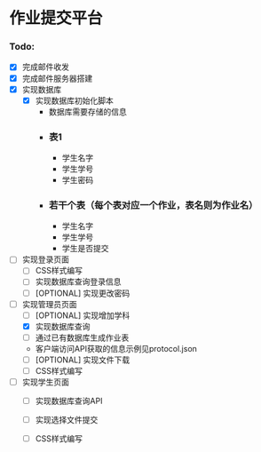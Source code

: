 # 作业提交平台

### Todo:

- [x] 完成邮件收发
- [x] 完成邮件服务器搭建
- [x] 实现数据库
    - [x] 实现数据库初始化脚本
        - 数据库需要存储的信息
        - ### 表1
            - 学生名字
            - 学生学号
            - 学生密码
        - ### 若干个表（每个表对应一个作业，表名则为作业名）
            - 学生名字
            - 学生学号
            - 学生是否提交
- [ ] 实现登录页面
    - [ ] CSS样式编写
    - [ ] 实现数据库查询登录信息
    - [ ] [OPTIONAL] 实现更改密码
- [ ] 实现管理员页面
    - [ ] [OPTIONAL] 实现增加学科
    - [x] 实现数据库查询
    - [ ] 通过已有数据库生成作业表
    - 客户端访问API获取的信息示例见protocol.json
    - [ ] [OPTIONAL] 实现文件下载
    - [ ] CSS样式编写
- [ ] 实现学生页面
    - [ ] 实现数据库查询API
    - [ ] 实现选择文件提交
    - [ ] CSS样式编写

